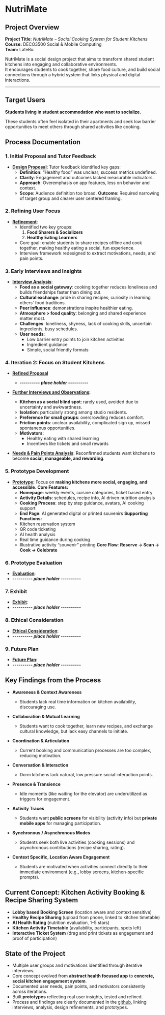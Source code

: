 # NutriMate  

## Project Overview

**Project Title:** *NutriMate – Social Cooking System for Student Kitchens*  
**Course:** DECO3500 Social & Mobile Computing  
**Team:** LateBu  

NutriMate is a social design project that aims to transform shared student kitchens into engaging and collaborative environments.  
It encourages students to cook together, share food culture, and build social connections through a hybrid system that links physical and digital interactions.

---

## Target Users

**Students living in student accommodation who want to socialize.**

These students often feel isolated in their apartments and seek low barrier opportunities to meet others through shared activities like cooking.

## Process Documentation

### 1. Initial Proposal and Tutor Feedback

- **[Design Proposal](Iteration1/Design_Proposal_Evaluation.md)**:
  Tutor feedback identified key gaps:
  - **Definition**: “Healthy food” was unclear; success metrics undefined.
  - **Clarity**: Engagement and outcomes lacked measurable indicators.
  - **Approach**: Overemphasis on app features, less on behavior and context.
  - **Scope**: Audience definition too broad.
**Outcome**: Required narrowing of target group and clearer user centered framing.

### 2. Refining User Focus

- **[Refinement](Iteration1/Refine_Proposal.md)**:
  - Identified two key groups:
    1. **Food Sharers & Socializers**
    2. **Healthy Eating Learners**
  - Core goal: enable students to share recipes offline and cook together, making healthy eating a social, fun experience.
  - Interview framework redesigned to extract motivations, needs, and pain points.

### 3. Early Interviews and Insights

- **[Interview Analysis](Iteration1/Interview_Analysis.md)**:
  - **Food as a social gateway**: cooking together reduces loneliness and builds friendships faster than dining out.
  - **Cultural exchange**: pride in sharing recipes; curiosity in learning others' food traditions.
  - **Peer influence**: demonstrations inspire healthier eating.
  - **Atmosphere > food quality**: belonging and shared experience matter most.
  - **Challenges**: loneliness, shyness, lack of cooking skills, uncertain ingredients, busy schedules.
  - **User needs**:
    - Low barrier entry points to join kitchen activities
    - Ingredient guidance
    - Simple, social friendly formats

### 4. Iteration 2: Focus on Student Kitchens

- **[Refined Proposal](Iteration2/Proposal_V2.md)**
  - ***---------- place holder ----------***

- **[Further Interviews and Observations](Iteration2/Interview_and_Observation_Findings.md)**:
  - **Kitchen as a social blind spot**: rarely used, avoided due to uncertainty and awkwardness.
  - **Isolation**: particularly strong among studio residents.
  - **Preference for small groups**: overcrowding reduces comfort.
  - **Friction points**: unclear availability, complicated sign up, missed spontaneous opportunities.
  - **Motivators**:
    - Healthy eating with shared learning
    - Incentives like tickets and small rewards
- **[Needs & Pain Points Analysis](Iteration2/User_Needs_Pain_Point_Expectations.md)**:
  Reconfirmed students want kitchens to become **social, manageable, and rewarding**.

### 5. Prototype Development

- **[Prototype](Iteration2/prototype.md)**:
  Focus on **making kitchens more social, engaging, and accessible**.
  **Core Features:**
  - **Homepage**: weekly events, cuisine categories, ticket based entry
  - **Activity Details**: schedules, recipe info, AI driven nutrition analysis
  - **Cooking Process**: step by step guidance, avatars, AI cooking support
  - **End Page**: AI generated digital or printed souvenirs
  **Supporting Functions:**
  - Kitchen reservation system
  - QR code ticketing
  - AI health analysis
  - Real time guidance during cooking
  - Illustrative activity “souvenir” printing
  **Core Flow**: **Reserve → Scan → Cook → Celebrate**

### 6. Prototype Evaluation

- **[Evaluation](prototype_evaluation/Prototype_Evaluation.md)**:
- ***---------- place holder ----------***

### 7. Exhibit

- **[Exhibit](prototype_evaluation/Exhibit.md)**:
- ***---------- place holder ----------***

### 8. Ethical Consideration

- **[Ethical Consideration](ethical_considerations.md)**:
- ***---------- place holder ----------***

### 9. Future Plan

- **[Future Plan](prototype_evaluation/Future_Plan.md)**:
- ***---------- place holder ----------***

## Key Findings from the Process

- **Awareness & Context Awareness**
  - Students lack real time information on kitchen availability, discouraging use.

- **Collaboration & Mutual Learning**
  - Students want to cook together, learn new recipes, and exchange cultural knowledge, but lack easy channels to initiate.

- **Coordination & Articulation**
  - Current booking and communication processes are too complex, reducing motivation.

- **Conversation & Interaction**
  - Dorm kitchens lack natural, low pressure social interaction points.

- **Presence & Transience**
  - Idle moments (like waiting for the elevator) are underutilized as triggers for engagement.

- **Activity Traces**
  - Students want **public screens** for visibility (activity info) but **private mobile apps** for managing participation.

- **Synchronous / Asynchronous Modes**
  - Students seek both live activities (cooking sessions) and asynchronous contributions (recipe sharing, rating).

- **Context Specific, Location Aware Engagement**
  - Students are motivated when activities connect directly to their immediate environment (e.g., lobby screens, kitchen-specific prompts).

## Current Concept: Kitchen Activity Booking & Recipe Sharing System

- **Lobby based Booking Screen** (location aware and context sensitive)
- **Healthy Recipe Sharing** (upload from phone, linked to kitchen timetable)
- **AI Health Rating** (nutrition evaluation, 1–5 stars)
- **Kitchen Activity Timetable** (availability, participants, spots left)
- **Interactive Ticket System** (drag and print tickets as engagement and proof of participation)

## State of the Project

- Multiple user groups and motivations identified through iterative interviews.
- Core concept evolved from **abstract health focused app** to **concrete, social kitchen engagement system**.
- Documented user needs, pain points, and motivators consistently across iterations.
- Built **prototypes** reflecting real user insights, tested and refined.
- Process and findings are clearly documented in the [github](https://github.com/Richard-WYZ/DECO3500_DesignProject_Team_LateBu), linking interviews, analysis, design refinements, and prototypes.
